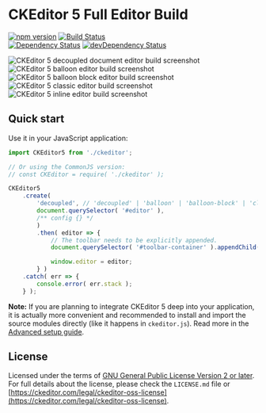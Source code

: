CKEditor 5 Full Editor Build
========================================

[![npm version](https://badge.fury.io/js/%40ckeditor%2Fckeditor5-build-decoupled-document.svg)](https://www.npmjs.com/package/@ckeditor/ckeditor5-build-decoupled-document)
[![Build Status](https://travis-ci.org/ckeditor/ckeditor5-build-decoupled-document.svg?branch=master)](https://travis-ci.org/ckeditor/ckeditor5-build-decoupled-document)
<br>
[![Dependency Status](https://david-dm.org/ckeditor/ckeditor5-build-decoupled-document/status.svg)](https://david-dm.org/ckeditor/ckeditor5-build-decoupled-document)
[![devDependency Status](https://david-dm.org/ckeditor/ckeditor5-build-decoupled-document/dev-status.svg)](https://david-dm.org/ckeditor/ckeditor5-build-decoupled-document?type=dev)


![CKEditor 5 decoupled document editor build screenshot](https://c.cksource.com/a/1/img/npm/ckeditor5-build-decoupled-document.png)
![CKEditor 5 balloon editor build screenshot](https://c.cksource.com/a/1/img/npm/ckeditor5-build-balloon.png)
![CKEditor 5 balloon block editor build screenshot](https://c.cksource.com/a/1/img/npm/ckeditor5-build-balloon-block.png)
![CKEditor 5 classic editor build screenshot](https://c.cksource.com/a/1/img/npm/ckeditor5-build-classic.png)
![CKEditor 5 inline editor build screenshot](https://c.cksource.com/a/1/img/npm/ckeditor5-build-inline.png)

## Quick start

Use it in your JavaScript application:

```js
import CKEditor5 from './ckeditor';

// Or using the CommonJS version:
// const CKEditor = require( './ckeditor' );

CKEditor5
	.create( 
		'decoupled', // 'decoupled' | 'balloon' | 'balloon-block' | 'classic' | 'inline'
		document.querySelector( '#editor' ), 
		/** config {} */
		)
		.then( editor => {
			// The toolbar needs to be explicitly appended.
			document.querySelector( '#toolbar-container' ).appendChild( editor.ui.view.toolbar.element );

			window.editor = editor;
		} )
	.catch( err => {
		console.error( err.stack );
	} );
```

**Note:** If you are planning to integrate CKEditor 5 deep into your application, it is actually more convenient and recommended to install and import the source modules directly (like it happens in `ckeditor.js`). Read more in the [Advanced setup guide](https://ckeditor.com/docs/ckeditor5/latest/builds/guides/integration/advanced-setup.html).

## License

Licensed under the terms of [GNU General Public License Version 2 or later](http://www.gnu.org/licenses/gpl.html). For full details about the license, please check the `LICENSE.md` file or [https://ckeditor.com/legal/ckeditor-oss-license](https://ckeditor.com/legal/ckeditor-oss-license).
